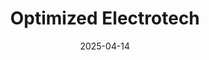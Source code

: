 ---  
layout: startup_page  
title: "Optimized Electrotech"  
id: "optimizedelectrotech.com"  
permalink: "/optimizedelectrotechoptimizedelectrotech.com04142025/"  
website: "https://optimizedelectrotech.com/"  
funding_round: "Series A"  
funding_amount: "$6M"  
investors: "Blume Ventures, Mela Ventures, 9Unicorns, Rajiv Dadlani Group, Venture Catalysts, Sandeep Shah"  
about: "Optimized Electrotech Pvt Ltd (OEPL) develops AI-powered imaging surveillance systems for defense, space, border security, and aerospace. They build advanced electro-optic systems integrated with onboard analytics to provide real-time intelligence and enhance situational awareness. OEPL focuses on indigenous development and strategic surveillance."  
markets: "Defense, Space, Border Security, Aerospace, AI, Deep Tech, Aerospace, Electronics, Image Recognition, Military, Security"  
hq: "Ahmedabad, Gujarat, India"  
founded_year: "2017"  
linkedin: "https://www.linkedin.com/company/optimized-electrotech-pvt-ltd"  
twitter: ""  
instagram: ""  
facebook: "https://www.facebook.com/optimized.electrotech.9"  
crunchbase: "https://www.crunchbase.com/organization/optimized-electrotech-pvt-ltd"  
pitchbook: ""  

date_display: "14-Apr-2025"  
date: "2025-04-14"

# SEO Optimization  
meta_title: "Optimized Electrotech - Series A Funding ($6M)"  
meta_description: "Optimized Electrotech, Optimized Electrotech Pvt Ltd (OEPL) develops AI-powered imaging surveillance systems for defense, space, border security, and aerospace. They build a..."  
meta_keywords: "Optimized Electrotech, Defense, Space, Border Security, Aerospace, AI, Deep Tech, Aerospace, Electronics, Image Recognition, Military, Security, Series A funding"  
canonical_url: "https://startup.projectstartups.com/optimizedelectrotechoptimizedelectrotech.com04142025/"  
---